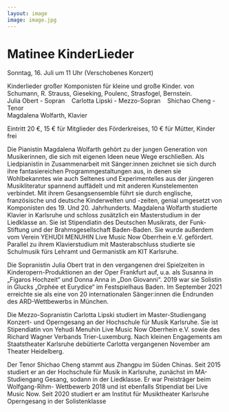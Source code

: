 ```yaml
---
layout: image
image: image.jpg
---
```


# Matinee KinderLieder
   

Sonntag, 16. Juli um 11 Uhr (Verschobenes Konzert)

Kinderlieder großer Komponisten für kleine und große Kinder. 
von Schumann, R. Strauss, Gieseking, Poulenc, Strasfogel, Bernstein. 
   
Julia Obert - Sopran    Carlotta Lipski - Mezzo-Sopran    Shichao Cheng - Tenor   
Magdalena Wolfarth, Klavier 

Eintritt 20 €, 15 € für Mitglieder des Förderkreises, 10 € für Mütter,
Kinder frei


Die Pianistin Magdalena Wolfarth 
gehört zu der jungen Generation von Musikerinnen, die sich mit eigenen Ideen neue Wege erschließen. Als Liedpianistin in Zusammenarbeit mit Sänger:innen zeichnet sie sich durch ihre fantasiereichen Programmgestaltungen aus, in denen sie Wohlbekanntes wie auch Seltenes und Experimentelles aus der jüngeren Musikliteratur spannend auffädelt und mit anderen Kunstelementen verbindet. Mit ihrem Gesangsensemble führt sie durch englische, französische und deutsche Kinderwelten und -zeiten, genial umgesetzt von Komponisten des 19. Und 20. Jahrhunderts. 
Magdalena Wolfarth studierte Klavier in Karlsruhe und schloss zusätzlich ein Masterstudium in der Liedklasse an. Sie ist Stipendiatin des Deutschen Musikrats, der Funk-Stiftung und der Brahmsgesellschaft Baden-Baden. Sie wurde außerdem vom Verein YEHUDI MENUHIN Live Music Now Oberrhein e.V. gefördert. Parallel zu ihrem Klavierstudium mit Masterabschluss studierte sie Schulmusik fürs Lehramt und Germanistik am KIT Karlsruhe. 


Die Sopranistin Julia Obert trat in den vergangenen drei Spielzeiten in Kinderopern-Produktionen an der Oper Frankfurt auf, u.a. als Susanna in „Figaros Hochzeit“ und Donna Anna in „Don Giovanni“. 2019 war sie Solistin in Glucks „Orphée et Eurydice“ im Festspielhaus Baden. Im September 2021 erreichte sie als eine von 20 internationalen Sänger:innen die Endrunden des ARD-Wettbewerbs in München. 


Die Mezzo-Sopranistin Carlotta Lipski studiert im Master-Studiengang Konzert- und Operngesang an der Hochschule für Musik Karlsruhe. Sie ist Stipendiatin von Yehudi Menuhin Live Music Now Oberrhein e.V. sowie des Richard Wagner Verbands Trier-Luxemburg. Nach kleinen Engagements am Staatstheater Karlsruhe debütierte Carlotta vergangenen November am Theater Heidelberg.
  
Der Tenor Shichao Cheng stammt aus Zhangpu im Süden Chinas. Seit 2015 studiert er an der Hochschule für Musik in Karlsruhe, zunächst im MA-Studiengang Gesang, sodann in der Liedklasse. Er war Preisträger beim Wolfgang-Rihm- Wettbewerb 2018 und ist ebenfalls Stipendiat bei Live Music Now. Seit 2020 studiert er am Institut für Musiktheater Karlsruhe Operngesang in der Solistenklasse
